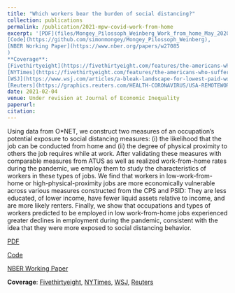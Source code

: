 ```yaml
---
title: "Which workers bear the burden of social distancing?"
collection: publications
permalink: /publication/2021-mpw-covid-work-from-home
excerpt: '[PDF](files/Mongey_Pilossoph_Weinberg_Work_from_home_May_2020.pdf),
[Code](https://github.com/simonmongey/Mongey_Pilossoph_Weinberg), 
[NBER Working Paper](https://www.nber.org/papers/w27085
)
**Coverage**:
[Fivethirtyeight](https://fivethirtyeight.com/features/the-americans-who-suffered-when-the-economy-shut-down-are-also-in-more-danger-as-it-reopens/),
[NYTimes](https://fivethirtyeight.com/features/the-americans-who-suffered-when-the-economy-shut-down-are-also-in-more-danger-as-it-reopens/), 
[WSJ](https://www.wsj.com/articles/a-bleak-landscape-for-lowest-paid-workers-11588952358), 
[Reuters](https://graphics.reuters.com/HEALTH-CORONAVIRUS/USA-REMOTEWORK/xlbpgbrljvq/index.html)'
date: 2021-02-04
venue: Under revision at Journal of Economic Inequality 
paperurl: 
citation: 
---
```

Using data from O\*NET, we construct two measures of an occupation’s potential exposure to social distancing measures: (i) the likelihood that the job can be conducted from home and (ii) the degree of physical proximity to others the job requires while at work. After validating these measures with comparable measures from ATUS as well as realized work-from-home rates during the pandemic, we employ them to study the characteristics of workers in these types of jobs. We find that workers in low-work-from-home or high-physical-proximity jobs are more economically vulnerable across various measures constructed from the CPS and PSID: They are less educated, of lower income, have fewer liquid assets relative to income, and are more likely renters. Finally, we show that occupations and types of workers predicted to be employed in low work-from-home jobs experienced greater declines in employment during the pandemic, consistent with the idea that they were more exposed to social distancing behavior.


[PDF](../files/Mongey_Pilossoph_Weinberg_Work_from_home_May_2020.pdf)

[Code](https://github.com/simonmongey/Mongey_Pilossoph_Weinberg)

[NBER Working Paper](https://www.nber.org/papers/w27085
)

**Coverage**:
[Fivethirtyeight](https://fivethirtyeight.com/features/the-americans-who-suffered-when-the-economy-shut-down-are-also-in-more-danger-as-it-reopens/),
[NYTimes](https://fivethirtyeight.com/features/the-americans-who-suffered-when-the-economy-shut-down-are-also-in-more-danger-as-it-reopens/), 
[WSJ](https://www.wsj.com/articles/a-bleak-landscape-for-lowest-paid-workers-11588952358), 
[Reuters](https://graphics.reuters.com/HEALTH-CORONAVIRUS/USA-REMOTEWORK/xlbpgbrljvq/index.html)
